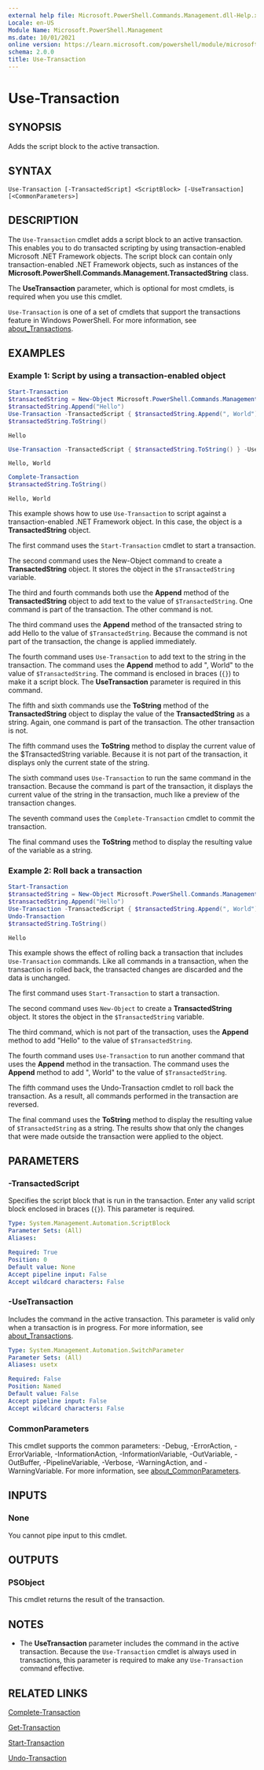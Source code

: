 ```yaml
---
external help file: Microsoft.PowerShell.Commands.Management.dll-Help.xml
Locale: en-US
Module Name: Microsoft.PowerShell.Management
ms.date: 10/01/2021
online version: https://learn.microsoft.com/powershell/module/microsoft.powershell.management/use-transaction?view=powershell-5.1&WT.mc_id=ps-gethelp
schema: 2.0.0
title: Use-Transaction
---
```


# Use-Transaction

## SYNOPSIS
Adds the script block to the active transaction.

## SYNTAX

```
Use-Transaction [-TransactedScript] <ScriptBlock> [-UseTransaction] [<CommonParameters>]
```

## DESCRIPTION

The `Use-Transaction` cmdlet adds a script block to an active transaction. This enables you to do
transacted scripting by using transaction-enabled Microsoft .NET Framework objects. The script block
can contain only transaction-enabled .NET Framework objects, such as instances of the
**Microsoft.PowerShell.Commands.Management.TransactedString** class.

The **UseTransaction** parameter, which is optional for most cmdlets, is required when you use this
cmdlet.

`Use-Transaction` is one of a set of cmdlets that support the transactions feature in Windows
PowerShell. For more information, see [about_Transactions](../Microsoft.PowerShell.Core/About/about_Transactions.md).

## EXAMPLES

### Example 1: Script by using a transaction-enabled object

```powershell
Start-Transaction
$transactedString = New-Object Microsoft.PowerShell.Commands.Management.TransactedString
$transactedString.Append("Hello")
Use-Transaction -TransactedScript { $transactedString.Append(", World") } -UseTransaction
$transactedString.ToString()
```

```Output
Hello
```

```powershell
Use-Transaction -TransactedScript { $transactedString.ToString() } -UseTransaction
```

```Output
Hello, World
```

```powershell
Complete-Transaction
$transactedString.ToString()
```

```Output
Hello, World
```

This example shows how to use `Use-Transaction` to script against a transaction-enabled .NET
Framework object. In this case, the object is a **TransactedString** object.

The first command uses the `Start-Transaction` cmdlet to start a transaction.

The second command uses the New-Object command to create a **TransactedString** object. It stores
the object in the `$TransactedString` variable.

The third and fourth commands both use the **Append** method of the **TransactedString** object to
add text to the value of `$TransactedString`. One command is part of the transaction. The other
command is not.

The third command uses the **Append** method of the transacted string to add Hello to the value of
`$TransactedString`. Because the command is not part of the transaction, the change is applied
immediately.

The fourth command uses `Use-Transaction` to add text to the string in the transaction. The command
uses the **Append** method to add ", World" to the value of `$TransactedString`. The command is
enclosed in braces (`{}`) to make it a script block. The **UseTransaction** parameter is required in
this command.

The fifth and sixth commands use the **ToString** method of the **TransactedString** object to
display the value of the **TransactedString** as a string. Again, one command is part of the
transaction. The other transaction is not.

The fifth command uses the **ToString** method to display the current value of the $TransactedString variable.
Because it is not part of the transaction, it displays only the current state of the string.

The sixth command uses `Use-Transaction` to run the same command in the transaction. Because the
command is part of the transaction, it displays the current value of the string in the transaction,
much like a preview of the transaction changes.

The seventh command uses the `Complete-Transaction` cmdlet to commit the transaction.

The final command uses the **ToString** method to display the resulting value of the variable as a
string.

### Example 2: Roll back a transaction

```powershell
Start-Transaction
$transactedString = New-Object Microsoft.PowerShell.Commands.Management.TransactedString
$transactedString.Append("Hello")
Use-Transaction -TransactedScript { $transactedString.Append(", World") } -UseTransaction
Undo-Transaction
$transactedString.ToString()
```

```Output
Hello
```

This example shows the effect of rolling back a transaction that includes `Use-Transaction`
commands. Like all commands in a transaction, when the transaction is rolled back, the transacted
changes are discarded and the data is unchanged.

The first command uses `Start-Transaction` to start a transaction.

The second command uses `New-Object` to create a **TransactedString** object. It stores the object
in the `$TransactedString` variable.

The third command, which is not part of the transaction, uses the **Append** method to add "Hello"
to the value of `$TransactedString`.

The fourth command uses `Use-Transaction` to run another command that uses the **Append** method in
the transaction. The command uses the **Append** method to add ", World" to the value of
`$TransactedString`.

The fifth command uses the Undo-Transaction cmdlet to roll back the transaction. As a result, all
commands performed in the transaction are reversed.

The final command uses the **ToString** method to display the resulting value of `$TransactedString`
as a string. The results show that only the changes that were made outside the transaction were
applied to the object.

## PARAMETERS

### -TransactedScript

Specifies the script block that is run in the transaction. Enter any valid script block enclosed in
braces (`{}`). This parameter is required.

```yaml
Type: System.Management.Automation.ScriptBlock
Parameter Sets: (All)
Aliases:

Required: True
Position: 0
Default value: None
Accept pipeline input: False
Accept wildcard characters: False
```

### -UseTransaction

Includes the command in the active transaction. This parameter is valid only when a transaction is
in progress. For more information, see [about_Transactions](../Microsoft.PowerShell.Core/About/about_Transactions.md).

```yaml
Type: System.Management.Automation.SwitchParameter
Parameter Sets: (All)
Aliases: usetx

Required: False
Position: Named
Default value: False
Accept pipeline input: False
Accept wildcard characters: False
```

### CommonParameters

This cmdlet supports the common parameters: -Debug, -ErrorAction, -ErrorVariable,
-InformationAction, -InformationVariable, -OutVariable, -OutBuffer, -PipelineVariable, -Verbose,
-WarningAction, and -WarningVariable. For more information, see [about_CommonParameters](https://go.microsoft.com/fwlink/?LinkID=113216).

## INPUTS

### None

You cannot pipe input to this cmdlet.

## OUTPUTS

### PSObject

This cmdlet returns the result of the transaction.

## NOTES

- The **UseTransaction** parameter includes the command in the active transaction. Because the
  `Use-Transaction` cmdlet is always used in transactions, this parameter is required to make any
  `Use-Transaction` command effective.

## RELATED LINKS

[Complete-Transaction](Complete-Transaction.md)

[Get-Transaction](Get-Transaction.md)

[Start-Transaction](Start-Transaction.md)

[Undo-Transaction](Undo-Transaction.md)
